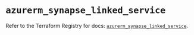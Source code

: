 # `azurerm_synapse_linked_service`

Refer to the Terraform Registry for docs: [`azurerm_synapse_linked_service`](https://registry.terraform.io/providers/hashicorp/azurerm/3.95.0/docs/resources/synapse_linked_service).
